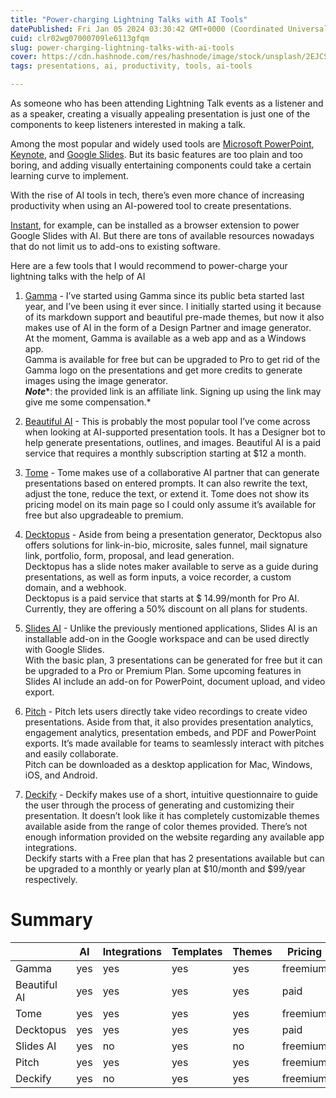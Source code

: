 ```yaml
---
title: "Power-charging Lightning Talks with AI Tools"
datePublished: Fri Jan 05 2024 03:30:42 GMT+0000 (Coordinated Universal Time)
cuid: clr02wg07000709le6113gfqm
slug: power-charging-lightning-talks-with-ai-tools
cover: https://cdn.hashnode.com/res/hashnode/image/stock/unsplash/2EJCSULRwC8/upload/6fe6755c1603f4181ff1e3e8d5224562.jpeg
tags: presentations, ai, productivity, tools, ai-tools

---
```


As someone who has been attending Lightning Talk events as a listener and as a speaker, creating a visually appealing presentation is just one of the components to keep listeners interested in making a talk.

Among the most popular and widely used tools are [Microsoft PowerPoint](https://www.microsoft.com/en-us/microsoft-365/powerpoint/), [Keynote](https://www.apple.com/keynote/), and [Google Slides](https://www.google.com/slides/about/). But its basic features are too plain and too boring, and adding visually entertaining components could take a certain learning curve to implement.

With the rise of AI tools in tech, there’s even more chance of increasing productivity when using an AI-powered tool to create presentations.

[Instant](https://ai.vip.graphics/), for example, can be installed as a browser extension to power Google Slides with AI. But there are tons of available resources nowadays that do not limit us to add-ons to existing software.

Here are a few tools that I would recommend to power-charge your lightning talks with the help of AI

1. [Gamma](https://try.gamma.app/04232pc65oj3) - I’ve started using Gamma since its public beta started last year, and I’ve been using it ever since. I initially started using it because of its markdown support and beautiful pre-made themes, but now it also makes use of AI in the form of a Design Partner and image generator.  
    At the moment, Gamma is available as a web app and as a Windows app.  
    Gamma is available for free but can be upgraded to Pro to get rid of the Gamma logo on the presentations and get more credits to generate images using the image generator.  
    ***Note****: the provided link is an affiliate link. Signing up using the link may give me some compensation.*
    
2. [Beautiful AI](https://www.beautiful.ai/) - This is probably the most popular tool I’ve come across when looking at AI-supported presentation tools. It has a Designer bot to help generate presentations, outlines, and images. Beautiful AI is a paid service that requires a monthly subscription starting at $12 a month.
    
3. [Tome](https://tome.app/) - Tome makes use of a collaborative AI partner that can generate presentations based on entered prompts. It can also rewrite the text, adjust the tone, reduce the text, or extend it. Tome does not show its pricing model on its main page so I could only assume it’s available for free but also upgradeable to premium.
    
4. [Decktopus](https://www.decktopus.com/) - Aside from being a presentation generator, Decktopus also offers solutions for link-in-bio, microsite, sales funnel, mail signature link, portfolio, form, proposal, and lead generation.  
    Decktopus has a slide notes maker available to serve as a guide during presentations, as well as form inputs, a voice recorder, a custom domain, and a webhook.  
    Decktopus is a paid service that starts at $ 14.99/month for Pro AI. Currently, they are offering a 50% discount on all plans for students.
    
5. [Slides AI](https://www.slidesai.io/) - Unlike the previously mentioned applications, Slides AI is an installable add-on in the Google workspace and can be used directly with Google Slides.  
    With the basic plan, 3 presentations can be generated for free but it can be upgraded to a Pro or Premium Plan. Some upcoming features in Slides AI include an add-on for PowerPoint, document upload, and video export.
    
6. [Pitch](https://pitch.com/) - Pitch lets users directly take video recordings to create video presentations. Aside from that, it also provides presentation analytics, engagement analytics, presentation embeds, and PDF and PowerPoint exports. It’s made available for teams to seamlessly interact with pitches and easily collaborate.  
    Pitch can be downloaded as a desktop application for Mac, Windows, iOS, and Android.
    
7. [Deckify](https://deckify.ai/) - Deckify makes use of a short, intuitive questionnaire to guide the user through the process of generating and customizing their presentation. It doesn’t look like it has completely customizable themes available aside from the range of color themes provided. There’s not enough information provided on the website regarding any available app integrations.  
    Deckify starts with a Free plan that has 2 presentations available but can be upgraded to a monthly or yearly plan at $10/month and $99/year respectively.
    

# Summary

|  | AI | Integrations | Templates | Themes | Pricing |
| --- | --- | --- | --- | --- | --- |
| Gamma | yes | yes | yes | yes | freemium |
| Beautiful AI | yes | yes | yes | yes | paid |
| Tome | yes | yes | yes | yes | freemium |
| Decktopus | yes | yes | yes | yes | paid |
| Slides AI | yes | no | yes | no | freemium |
| Pitch | yes | yes | yes | yes | freemium |
| Deckify | yes | no | yes | yes | freemium |